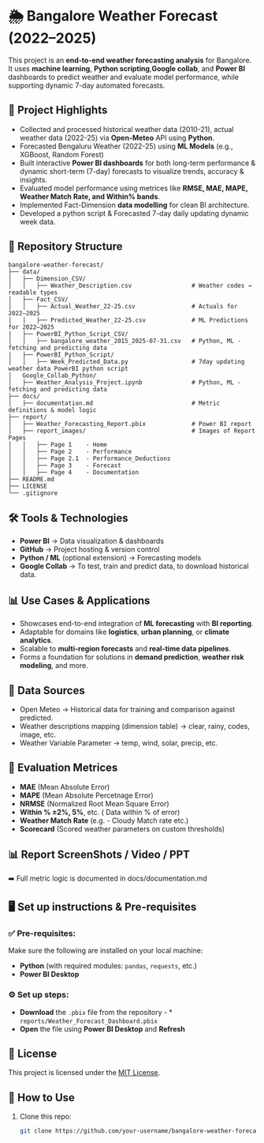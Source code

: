 # 🌦️ Bangalore Weather Forecast (2022–2025)

This project is an **end-to-end weather forecasting analysis** for Bangalore.  
It uses **machine learning**, **Python scripting**,**Google collab**, and **Power BI** dashboards to predict weather and evaluate model performance, while supporting dynamic 7-day automated forecasts.

## 🚀 Project Highlights
- Collected and processed historical weather data (2010-21), actual weather data (2022-25) via **Open-Meteo** API using **Python**.
- Forecasted Bengaluru Weather (2022-25) using **ML Models** (e.g., XGBoost, Random Forest)
- Built interactive **Power BI dashboards** for both long-term performance & dynamic short-term (7-day) forecasts to visualize trends, accuracy & insights.
- Evaluated model performance using metrices like  **RMSE, MAE, MAPE, Weather Match Rate, and Within% bands**.
- Implemented Fact-Dimension **data modelling** for clean BI architecture.
- Developed a python script & Forecasted 7-day daily updating dynamic week data.

## 📂 Repository Structure
```text
bangalore-weather-forecast/
├── data/
│   ├── Dimension_CSV/
│   │   ├── Weather_Description.csv                 # Weather codes → readable types
│   ├── Fact_CSV/
│   │   ├── Actual_Weather_22-25.csv                # Actuals for 2022–2025
│   │   ├── Predicted_Weather_22-25.csv             # ML Predictions for 2022–2025
|   ├── PowerBI_Python_Script_CSV/
│   │   ├── bangalore_weather_2015_2025-07-31.csv   # Python, ML - fetching and predicting data
|   ├── PowerBI_Python_Script/
│   │   ├── Week_Predicted_Data.py                  # 7day updating weather data PowerBI python script
│   Google_Collab_Python/
│   ├── Weather_Analysis_Project.ipynb              # Python, ML - fetching and predicting data
├── docs/
│   ├── documentation.md                            # Metric definitions & model logic
├── report/
│   ├── Weather_Forecasting_Report.pbix             # Power BI report
│   ├── report_images/                              # Images of Report Pages
│   │   ├── Page 1    - Home
│   │   ├── Page 2    - Performance
│   │   ├── Page 2.1  - Performance_Deductions
│   │   ├── Page 3    - Forecast
│   │   ├── Page 4    - Documentation
├── README.md
├── LICENSE
└── .gitignore
```

## 🛠️ Tools & Technologies
- **Power BI** → Data visualization & dashboards
- **GitHub** → Project hosting & version control
- **Python / ML** (optional extension) → Forecasting models
- **Google Collab** → To test, train and predict data, to download historical data.

## 📊 Use Cases & Applications

* Showcases end-to-end integration of **ML forecasting** with **BI reporting**.
* Adaptable for domains like **logistics**, **urban planning**, or **climate analytics**.
* Scalable to **multi-region forecasts** and **real-time data pipelines**.
* Forms a foundation for solutions in **demand prediction**, **weather risk modeling**, and more.

## 📖 Data Sources  
- Open Meteo → Historical data for training and comparison against predicted.
- Weather descriptions mapping (dimension table) → clear, rainy, codes, image, etc.
- Weather Variable Parameter → temp, wind, solar, precip, etc.

## 📐 Evaluation Metrices
- **MAE** (Mean Absolute Error)
- **MAPE** (Mean Absolute Percetnage Error)
- **NRMSE** (Normalized Root Mean Square Error)
- **Within % ±2%, 5%**, etc. ( Data within % of error)
- **Weather Match Rate** (e.g. - Cloudy Match rate etc.)
- **Scorecard** (Scored weather parameters on custom thresholds)

## 📊 Report ScreenShots / Video / PPT


➡️ Full metric logic is documented in docs/documentation.md


## 🖥️ Set up instructions & Pre-requisites
### ✅ Pre-requisites: 
Make sure the following are installed on your local machine:
- **Python** (with required modules: `pandas`, `requests`, etc.)
- **Power BI Desktop**
### ⚙️ Set up steps:
- **Download** the `.pbix` file from the repository -  * `reports/Weather_Forecast_Dashboard.pbix`
- **Open** the file using **Power BI Desktop** and **Refresh**

## 📜 License  
This project is licensed under the [MIT License](LICENSE).

## 📝 How to Use
1. Clone this repo:
   ```bash
   git clone https://github.com/your-username/bangalore-weather-forecast.git
